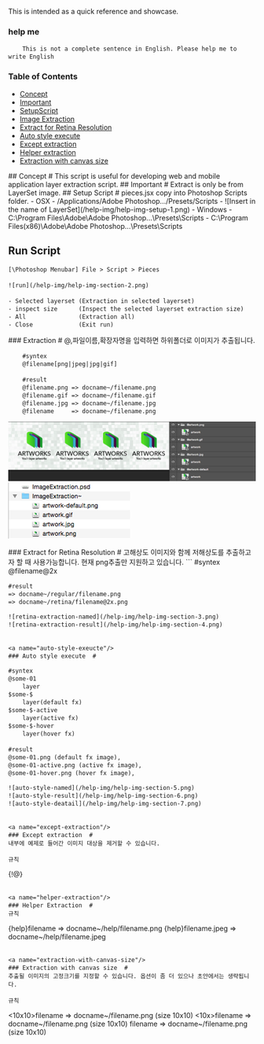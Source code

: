 
This is intended as a quick reference and showcase.

### help me
```
	This is not a complete sentence in English. Please help me to write English
```
### Table of Contents
  - [Concept](#concept)
  - [Important](#important)
  - [SetupScript](#setup-script)
  - [Image Extraction](#extraction)
  - [Extract for Retina Resolution](#retina-extraction)
  - [Auto style execute](#auto-style-exeucte)
  - [Except extraction](#except-extraction)
  - [Helper extraction](#helper-extraction)
  - [Extraction with canvas size](#extraction-with-canvas-size)


<a name="concept"/>
## Concept #
This script is useful for developing web and mobile application layer extraction script.


<a name="important"/>
## Important #
Extract is only be from LayerSet image.


<a name="setup"/>
## Setup Script #
  pieces.jsx copy into Photoshop Scripts folder.
  - OSX
    - /Applications/Adobe Photoshop.../Presets/Scripts 
    - ![Insert in the name of LayerSet](/help-img/help-img-setup-1.png)
  - Windows
    - C:\Program Files\Adobe\Adobe Photoshop...\Presets\Scripts
    - C:\Program Files(x86)\Adobe\Adobe Photoshop...\Presets\Scripts


## Run Script #
	[\Photoshop Menubar] File > Script > Pieces
	
	![run](/help-img/help-img-section-2.png)
	
	- Selected layerset (Extraction in selected layerset)
	- inspect size      (Inspect the selected layerset extraction size)
	- All               (Extraction all)
	- Close             (Exit run)
	
<a name="extraction"/>
### Extraction #
@,파일이름,확장자명을 입력하면 하위폴더로 이미지가 추출됩니다.


```
	#syntex
	@filename[png|jpeg|jpg|gif]
	
	#result
	@filename.png => docname~/filename.png
	@filename.gif => docname~/filename.gif
	@filename.jpg => docname~/filename.jpg
	@filename     => docname~/filename.png
```
![Insert in the name of LayerSet](/help-img/help-img-section-1.png)
![Extract result](/help-img/help-img-section-2.png)


<a name="retina-extraction"/>
### Extract for Retina Resolution  #
고해상도 이미지와 함께 저해상도를 추출하고자 할 때 사용가능합니다. 현재 png추출만 지원하고 있습니다.
```
	#syntex
	@filename@2x
	
	#result
    => docname~/regular/filename.png
    => docname~/retina/filename@2x.png
```
![retina-extraction-named](/help-img/help-img-section-3.png)
![retina-extraction-result](/help-img/help-img-section-4.png)


<a name="auto-style-exeucte"/>
### Auto style execute  #
```
	#syntex
	@some-01
		layer
	$some-$
		layer(default fx)
	$some-$-active
		layer(active fx)
	$some-$-hover
		layer(hover fx)
	
	#result
	@some-01.png (default fx image),
	@some-01-active.png (active fx image),
	@some-01-hover.png (hover fx image),
```
![auto-style-named](/help-img/help-img-section-5.png)
![auto-style-result](/help-img/help-img-section-6.png)
![auto-style-deatail](/help-img/help-img-section-7.png)


<a name="except-extraction"/>
### Except extraction  #
내부에 예제로 들어간 이미지 대상을 제거할 수 있습니다.

규칙
```
 {!@}
```

<a name="helper-extraction"/>
### Helper Extraction  #
규칙
```
 {help}filename       =>   docname~/help/filename.png
 {help}filename.jpeg  =>   docname~/help/filename.jpeg
```

<a name="extraction-with-canvas-size"/>
### Extraction with canvas size  #
추출될 이미지의 고정크기를 지정할 수 있습니다. 옵션이 좀 더 있으나 초안에서는 생략됩니다.

규칙
```
 <10x10>filename     =>   docname~/filename.png (size 10x10)
 <10x>filename       =>   docname~/filename.png (size 10x10)
 <x10>filename       =>   docname~/filename.png (size 10x10)
```
